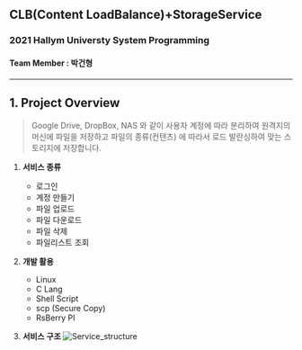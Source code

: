 ## CLB(Content LoadBalance)+StorageService
### 2021 Hallym Universty System Programming

#### Team Member : 박건형

----

## 1. Project Overview
>Google Drive, DropBox, NAS 와 같이 사용자 계정에 따라 분리하여 원격지의 머신에 파일을 저장하고 파일의 종류(컨텐츠) 에 따라서 로드 발란싱하여 맞는 스토리지에 저장합니다.

1. **서비스 종류**
    - 로그인
    - 계정 만들기
    - 파일 업로드
    - 파일 다운로드
    - 파일 삭제
    - 파일리스트 조회

2. **개발 활용**
    - Linux
    - C Lang
    - Shell Script
    - scp (Secure Copy)
    - RsBerry PI

3. **서비스 구조**
![Service_structure](https://user-images.githubusercontent.com/83600412/144103684-bb62eb05-d8c2-49e9-b113-3a51cea94ce1.JPG)
